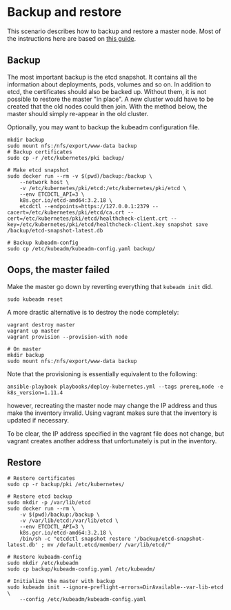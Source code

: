 # Backup and restore

This scenario describes how to backup and restore a master node.
Most of the instructions here are based on [this guide](https://labs.consol.de/kubernetes/2018/05/25/kubeadm-backup.html).

## Backup

The most important backup is the etcd snapshot. It contains all the information
about deployments, pods, volumes and so on. In addition to etcd, the
certificates should also be backed up. Without them, it is not possible to
restore the master "in place". A new cluster would have to be created that the
old nodes could then join. With the method below, the master should simply
re-appear in the old cluster.

Optionally, you may want to backup the kubeadm configuration file.

```
mkdir backup
sudo mount nfs:/nfs/export/www-data backup
# Backup certificates
sudo cp -r /etc/kubernetes/pki backup/

# Make etcd snapshot
sudo docker run --rm -v $(pwd)/backup:/backup \
    --network host \
    -v /etc/kubernetes/pki/etcd:/etc/kubernetes/pki/etcd \
    --env ETCDCTL_API=3 \
    k8s.gcr.io/etcd-amd64:3.2.18 \
    etcdctl --endpoints=https://127.0.0.1:2379 --cacert=/etc/kubernetes/pki/etcd/ca.crt --cert=/etc/kubernetes/pki/etcd/healthcheck-client.crt --key=/etc/kubernetes/pki/etcd/healthcheck-client.key snapshot save /backup/etcd-snapshot-latest.db

# Backup kubeadm-config
sudo cp /etc/kubeadm/kubeadm-config.yaml backup/
```

## Oops, the master failed

Make the master go down by reverting everything that `kubeadm init` did.

```
sudo kubeadm reset
```

A more drastic alternative is to destroy the node completely:

```
vagrant destroy master
vagrant up master
vagrant provision --provision-with node

# On master
mkdir backup
sudo mount nfs:/nfs/export/www-data backup
```

Note that the provisioning is essentially equivalent to the following:
```
ansible-playbook playbooks/deploy-kubernetes.yml --tags prereq,node -e k8s_version=1.11.4
```
however, recreating the master node may change the IP address and thus make the
inventory invalid. Using vagrant makes sure that the inventory is updated if
necessary.

To be clear, the IP address specified in the vagrant file does not change, but
vagrant creates another address that unfortunately is put in the inventory.

## Restore

```
# Restore certificates
sudo cp -r backup/pki /etc/kubernetes/

# Restore etcd backup
sudo mkdir -p /var/lib/etcd
sudo docker run --rm \
    -v $(pwd)/backup:/backup \
    -v /var/lib/etcd:/var/lib/etcd \
    --env ETCDCTL_API=3 \
    k8s.gcr.io/etcd-amd64:3.2.18 \
    /bin/sh -c "etcdctl snapshot restore '/backup/etcd-snapshot-latest.db' ; mv /default.etcd/member/ /var/lib/etcd/"

# Restore kubeadm-config
sudo mkdir /etc/kubeadm
sudo cp backup/kubeadm-config.yaml /etc/kubeadm/

# Initialize the master with backup
sudo kubeadm init --ignore-preflight-errors=DirAvailable--var-lib-etcd \
    --config /etc/kubeadm/kubeadm-config.yaml
```
